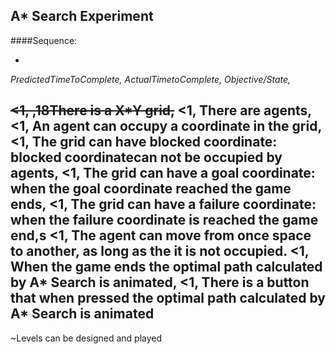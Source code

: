 ## A* Search Experiment

####Sequence: 

-
_PredictedTimeToComplete, ActualTimetoComplete, Objective/State,_

~~<1, ,18There is a X*Y grid,~~
<1, There are agents,
<1, An agent can occupy  a coordinate in the grid, 
<1, The grid can have blocked coordinate: blocked coordinatecan not be occupied by agents,
<1, The grid can have a goal coordinate: when the goal coordinate reached the game ends,
<1, The grid can have a failure coordinate: when the failure coordinate is reached the game end,s 
<1, The agent can move from once space to another, as long as the it is not occupied.
<1, When the game ends the optimal path calculated by A* Search is animated,
<1, There is a button that when pressed the optimal path calculated by A* Search is animated
-
~Levels can be designed and played 